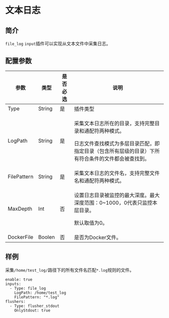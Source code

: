 # 文本日志

## 简介

`file_log` `input`插件可以实现从文本文件中采集日志。

## 配置参数

| 参数          | 类型     | 是否必选 | 说明                                                                                         |
| ----------- | ------ | ---- | ------------------------------------------------------------------------------------------ |
| Type        | String | 是    | 插件类型                                                                                       |
| LogPath     | String | 是    | <p>采集文本日志所在的目录，支持完整目录和通配符两种模式。</p><p>日志文件查找模式为多层目录匹配，即指定目录（包含所有层级的目录）下所有符合条件的文件都会被查找到。</p> |
| FilePattern | String | 是    | 采集文本日志的文件名，支持完整文件名和通配符两种模式。                                                                |
| MaxDepth    | Int    | 否    | <p>设置日志目录被监控的最大深度。最大深度范围：0~1000，0代表只监控本层目录。</p><p>默认取值为0。</p>                              |
| DockerFile  | Boolen | 否    | 是否为Docker文件。                                                                               |

## 样例

采集`/home/test_log/`路径下的所有文件名匹配`*.log`规则的文件。

```
enable: true
inputs:
  - Type: file_log
    LogPath: /home/test_log
    FilePattern: "*.log"
flushers:
  - Type: flusher_stdout
    OnlyStdout: true
```
